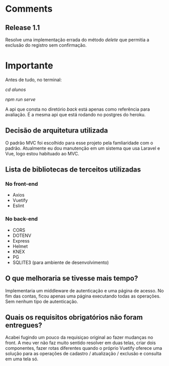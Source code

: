 Comments
===================

##  Release 1.1
Resolve uma implementação errada do método *delete* que permitia a exclusão do registro sem confirmação. 


# Importante
Antes de tudo, no terminal:

*cd alunos*

*npm run serve*

A api que consta no diretório *back* está apenas como referência para avaliação. É a mesma api que está rodando no postgres do heroku.

## Decisão de arquitetura utilizada

O padrão MVC foi escolhido para esse projeto pela famliaridade com o padrão. Atualmente eu dou manutenção em um sistema que usa Laravel e Vue, logo estou habituado ao MVC.

## Lista de bibliotecas de terceitos utilizadas
### No front-end
- Axios
- Vuetify
- Eslint
### No back-end
- CORS
- DOTENV
- Express
- Helmet
- KNEX
- PG
- SQLITE3 (para ambiente de desenvolvimento)

## O que melhoraria se tivesse mais tempo?
Implementaria um middleware de autenticação e uma página de acesso. No fim das contas, ficou apenas uma página executando todas as operações. Sem nenhum tipo de autenticação.

## Quais os requisitos obrigatórios não foram entregues?
Acabei fugindo um pouco da requisiçao original ao fazer mudanças no front. A meu ver não faz muito sentido resolver em duas telas, criar dois componentes, fazer rotas diferentes quando o próprio Vuetify oferece uma solução para as operações de cadastro / atualização / exclusão e consulta em uma tela só.